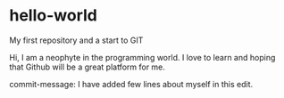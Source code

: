 # hello-world
My first repository and a start to GIT

Hi, I am a neophyte in the programming world. I love to learn and hoping that Github will be a great platform for me.

commit-message: I have added few lines about myself in this edit. 
